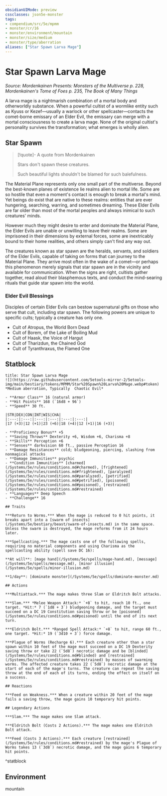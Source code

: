 ```yaml
---
obsidianUIMode: preview
cssclasses: json5e-monster
tags:
- compendium/src/5e/mpmm
- monster/cr/16
- monster/environment/mountain
- monster/size/medium
- monster/type/aberration
aliases: ["Star Spawn Larva Mage"]
---
```

# Star Spawn Larva Mage
*Source: Mordenkainen Presents: Monsters of the Multiverse p. 228, Mordenkainen's Tome of Foes p. 235, The Book of Many Things*  

A larva mage is a nightmarish combination of a mortal body and otherworldly substance. When a powerful cultist of a wormlike entity such as Kyuss or Kezef—usually a warlock or other spellcaster—contacts the comet-borne emissary of an Elder Evil, the emissary can merge with a mortal consciousness to create a larva mage. None of the original cultist's personality survives the transformation; what emerges is wholly alien.

## Star Spawn

> [!quote]- A quote from Mordenkainen  
> 
> Stars don't spawn these creatures.
> 
> Such beautiful lights shouldn't be blamed for such balefulness.

The Material Plane represents only one small part of the multiverse. Beyond the best-known planes of existence lie realms alien to mortal life. Some are so hostile that even a moment's contact is enough to break a mortal's mind. Yet beings do exist that are native to these realms: entities that are ever hungering, searching, warring, and sometimes dreaming. These Elder Evils are far older than most of the mortal peoples and always inimical to such creatures' minds.

However much they might desire to enter and dominate the Material Plane, the Elder Evils are unable or unwilling to leave their realms. Some are imprisoned in their dimensions by external forces, some are inextricably bound to their home realities, and others simply can't find any way out.

The creatures known as star spawn are the heralds, servants, and soldiers of the Elder Evils, capable of taking on forms that can journey to the Material Plane. They arrive most often in the wake of a comet—or perhaps this phenomenon merely signals that star spawn are in the vicinity and available for communication. When the signs are right, cultists gather together, read aloud their blasphemous texts, and conduct the mind-searing rituals that guide star spawn into the world.

### Elder Evil Blessings

Disciples of certain Elder Evils can bestow supernatural gifts on those who serve that cult, including star spawn. The following powers are unique to specific cults; typically a creature has only one.

- Cult of Atropus, the World Born Dead  
- Cult of Borem, of the Lake of Boiling Mud  
- Cult of Haask, the Voice of Hargut  
- Cult of Tharizdun, the Chained God  
- Cult of Tyranthraxus, the Flamed One  

## Statblock

```ad-statblock
title: Star Spawn Larva Mage
![](https://raw.githubusercontent.com/5etools-mirror-2/5etools-img/main/bestiary/tokens/MPMM/Star%20Spawn%20Larva%20Mage.webp#token)
*Medium aberration, Typically  Chaotic Evil*

- **Armor Class** 16 (natural armor)
- **Hit Points** 168 (`16d8 + 96`)
- **Speed** 30 ft.

|STR|DEX|CON|INT|WIS|CHA|
|:---:|:---:|:---:|:---:|:---:|:---:|
|17 (+3)|12 (+1)|23 (+6)|18 (+4)|12 (+1)|16 (+3)|

- **Proficiency Bonus** +5
- **Saving Throws** Dexterity +6, Wisdom +6, Charisma +8
- **Skills** Perception +6
- **Senses** darkvision 60 ft., passive Perception 16
- **Damage Resistances** cold; bludgeoning, piercing, slashing from nonmagical attacks
- **Damage Immunities** psychic
- **Condition Immunities** [charmed](/Systems/5e/rules/conditions.md#charmed), [frightened](/Systems/5e/rules/conditions.md#frightened), [paralyzed](/Systems/5e/rules/conditions.md#paralyzed), [petrified](/Systems/5e/rules/conditions.md#petrified), [poisoned](/Systems/5e/rules/conditions.md#poisoned), [restrained](/Systems/5e/rules/conditions.md#restrained)
- **Languages** Deep Speech
- **Challenge** 16

## Traits

***Return to Worms.*** When the mage is reduced to 0 hit points, it breaks apart into a [swarm of insects](/Systems/5e/bestiary/beast/swarm-of-insects.md) in the same space. Unless the swarm is destroyed, the mage reforms from it 24 hours later.

***Spellcasting.*** The mage casts one of the following spells, requiring no material components and using Charisma as the spellcasting ability (spell save DC 16):

**At will**: [mage hand](/Systems/5e/spells/mage-hand.md), [message](/Systems/5e/spells/message.md), [minor illusion](/Systems/5e/spells/minor-illusion.md)

**1/day**: [dominate monster](/Systems/5e/spells/dominate-monster.md)

## Actions

***Multiattack.*** The mage makes three Slam or Eldritch Bolt attacks.

***Slam.*** *Melee Weapon Attack:* `+8` to hit, reach 10 ft., one target. *Hit:* 7 (`1d8 + 3`) bludgeoning damage, and the target must succeed on a DC 19 Constitution saving throw or be [poisoned](/Systems/5e/rules/conditions.md#poisoned) until the end of its next turn.

***Eldritch Bolt.*** *Ranged Spell Attack:* `+8` to hit, range 60 ft., one target. *Hit:* 19 (`3d10 + 3`) force damage.

***Plague of Worms (Recharge 6).*** Each creature other than a star spawn within 10 feet of the mage must succeed on a DC 19 Dexterity saving throw or take 22 (`5d8`) necrotic damage and be [blinded](/Systems/5e/rules/conditions.md#blinded) and [restrained](/Systems/5e/rules/conditions.md#restrained) by masses of swarming worms. The affected creature takes 22 (`5d8`) necrotic damage at the start of each of the mage's turns. The creature can repeat the saving throw at the end of each of its turns, ending the effect on itself on a success.

## Reactions

***Feed on Weakness.*** When a creature within 20 feet of the mage fails a saving throw, the mage gains 10 temporary hit points.

## Legendary Actions

***Slam.*** The mage makes one Slam attack.

***Eldritch Bolt (Costs 2 Actions).*** The mage makes one Eldritch Bolt attack.

***Feed (Costs 3 Actions).*** Each creature [restrained](/Systems/5e/rules/conditions.md#restrained) by the mage's Plague of Worms takes 13 (`3d8`) necrotic damage, and the mage gains 6 temporary hit points.
```
^statblock

## Environment

mountain